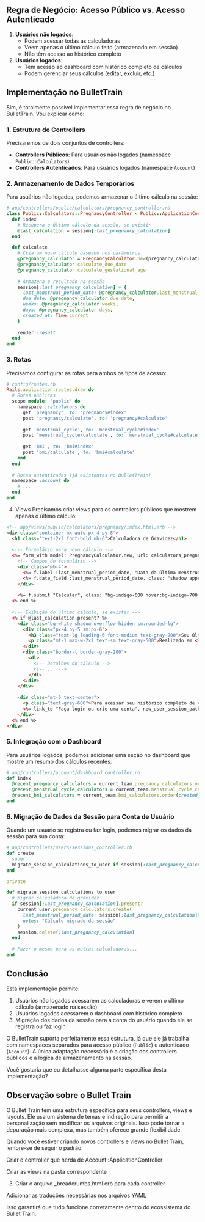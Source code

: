 ## Regra de Negócio: Acesso Público vs. Acesso Autenticado

1. **Usuários não logados**:
   - Podem acessar todas as calculadoras
   - Veem apenas o último cálculo feito (armazenado em sessão)
   - Não têm acesso ao histórico completo
2. **Usuários logados**:
   - Têm acesso ao dashboard com histórico completo de cálculos
   - Podem gerenciar seus cálculos (editar, excluir, etc.)

## Implementação no BulletTrain

Sim, é totalmente possível implementar essa regra de negócio no BulletTrain. Vou explicar como:

### 1. Estrutura de Controllers

Precisaremos de dois conjuntos de controllers:

- **Controllers Públicos**: Para usuários não logados (namespace `Public::Calculators`)
- **Controllers Autenticados**: Para usuários logados (namespace `Account`)

### 2. Armazenamento de Dados Temporários

Para usuários não logados, podemos armazenar o último cálculo na sessão:



```ruby
# app/controllers/public/calculators/pregnancy_controller.rb
class Public::Calculators::PregnancyController < Public::ApplicationController
  def index
    # Recupera o último cálculo da sessão, se existir
    @last_calculation = session[:last_pregnancy_calculation]
  end

  def calculate
    # Cria um novo cálculo baseado nos parâmetros
    @pregnancy_calculator = PregnancyCalculator.new(pregnancy_calculator_params)
    @pregnancy_calculator.calculate_due_date
    @pregnancy_calculator.calculate_gestational_age
    
    # Armazena o resultado na sessão
    session[:last_pregnancy_calculation] = {
      last_menstrual_period_date: @pregnancy_calculator.last_menstrual_period_date,
      due_date: @pregnancy_calculator.due_date,
      weeks: @pregnancy_calculator.weeks,
      days: @pregnancy_calculator.days,
      created_at: Time.current
    }
    
    render :result
  end
end
```

### 3. Rotas

Precisamos configurar as rotas para ambos os tipos de acesso:

```ruby
# config/routes.rb
Rails.application.routes.draw do
  # Rotas públicas
  scope module: "public" do
    namespace :calculators do
      get 'pregnancy', to: 'pregnancy#index'
      post 'pregnancy/calculate', to: 'pregnancy#calculate'
      
      get 'menstrual_cycle', to: 'menstrual_cycle#index'
      post 'menstrual_cycle/calculate', to: 'menstrual_cycle#calculate'
      
      get 'bmi', to: 'bmi#index'
      post 'bmi/calculate', to: 'bmi#calculate'
    end
  end
  
  # Rotas autenticadas (já existentes no BulletTrain)
  namespace :account do
    # ...
  end
end
```

4. Views
Precisamos criar views para os controllers públicos que mostrem apenas o último cálculo:

```html
<!-- app/views/public/calculators/pregnancy/index.html.erb -->
<div class="container mx-auto px-4 py-8">
  <h1 class="text-2xl font-bold mb-6">Calculadora de Gravidez</h1>
  
  <!-- Formulário para novo cálculo -->
  <%= form_with model: PregnancyCalculator.new, url: calculators_pregnancy_calculate_path, local: true, class: "mb-8" do |f| %>
    <!-- Campos do formulário -->
    <div class="mb-4">
      <%= f.label :last_menstrual_period_date, "Data da última menstruação", class: "block text-gray-700 font-bold mb-2" %>
      <%= f.date_field :last_menstrual_period_date, class: "shadow appearance-none border rounded w-full py-2 px-3 text-gray-700 leading-tight focus:outline-none focus:shadow-outline" %>
    </div>
    
    <%= f.submit "Calcular", class: "bg-indigo-600 hover:bg-indigo-700 text-white font-bold py-2 px-4 rounded focus:outline-none focus:shadow-outline" %>
  <% end %>
  
  <!-- Exibição do último cálculo, se existir -->
  <% if @last_calculation.present? %>
    <div class="bg-white shadow overflow-hidden sm:rounded-lg">
      <div class="px-4 py-5 sm:px-6">
        <h3 class="text-lg leading-6 font-medium text-gray-900">Seu último cálculo</h3>
        <p class="mt-1 max-w-2xl text-sm text-gray-500">Realizado em <%= @last_calculation[:created_at].strftime("%d/%m/%Y %H:%M") %></p>
      </div>
      <div class="border-t border-gray-200">
        <dl>
          <!-- Detalhes do cálculo -->
          <!-- ... -->
        </dl>
      </div>
    </div>
    
    <div class="mt-6 text-center">
      <p class="text-gray-600">Para acessar seu histórico completo de cálculos:</p>
      <%= link_to "Faça login ou crie uma conta", new_user_session_path, class: "mt-2 inline-block bg-indigo-600 hover:bg-indigo-700 text-white font-bold py-2 px-4 rounded" %>
    </div>
  <% end %>
</div>
```

### 5. Integração com o Dashboard

Para usuários logados, podemos adicionar uma seção no dashboard que mostre um resumo dos cálculos recentes:

```ruby
# app/controllers/account/dashboard_controller.rb
def index
  @recent_pregnancy_calculators = current_team.pregnancy_calculators.order(created_at: :desc).limit(3)
  @recent_menstrual_cycle_calculators = current_team.menstrual_cycle_calculators.order(created_at: :desc).limit(3)
  @recent_bmi_calculators = current_team.bmi_calculators.order(created_at: :desc).limit(3)
end
```

### 6. Migração de Dados da Sessão para Conta de Usuário

Quando um usuário se registra ou faz login, podemos migrar os dados da sessão para sua conta:

```ruby
# app/controllers/users/sessions_controller.rb
def create
  super
  migrate_session_calculations_to_user if session[:last_pregnancy_calculation].present?
end

private

def migrate_session_calculations_to_user
  # Migrar calculadora de gravidez
  if session[:last_pregnancy_calculation].present?
    current_user.pregnancy_calculators.create(
      last_menstrual_period_date: session[:last_pregnancy_calculation][:last_menstrual_period_date],
      notes: "Cálculo migrado da sessão"
    )
    session.delete(:last_pregnancy_calculation)
  end
  
  # Fazer o mesmo para as outras calculadoras...
end
```

## Conclusão

Esta implementação permite:

1. Usuários não logados acessarem as calculadoras e verem o último cálculo (armazenado na sessão)
2. Usuários logados acessarem o dashboard com histórico completo
3. Migração dos dados da sessão para a conta do usuário quando ele se registra ou faz login

O BulletTrain suporta perfeitamente essa estrutura, já que ele já trabalha com namespaces separados para acesso público (`Public`) e autenticado (`Account`). A única adaptação necessária é a criação dos controllers públicos e a lógica de armazenamento na sessão.

Você gostaria que eu detalhasse alguma parte específica desta implementação?



## Observação sobre o Bullet Train

O Bullet Train tem uma estrutura específica para seus controllers, views e layouts. Ele usa um sistema de temas e indireção para permitir a personalização sem modificar os arquivos originais. Isso pode tornar a depuração mais complexa, mas também oferece grande flexibilidade.

Quando você estiver criando novos controllers e views no Bullet Train, lembre-se de seguir o padrão:

Criar o controller que herda de Account::ApplicationController

Criar as views na pasta correspondente

3. Criar o arquivo _breadcrumbs.html.erb para cada controller

Adicionar as traduções necessárias nos arquivos YAML

Isso garantirá que tudo funcione corretamente dentro do ecossistema do Bullet Train.